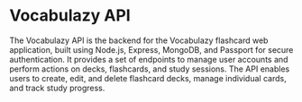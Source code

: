 # Vocabulazy API

The Vocabulazy API is the backend for the Vocabulazy flashcard web application, built using Node.js, Express, MongoDB, and Passport for secure authentication. It provides a set of endpoints to manage user accounts and perform actions on decks, flashcards, and study sessions. The API enables users to create, edit, and delete flashcard decks, manage individual cards, and track study progress.
